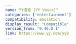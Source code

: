 ```yaml
---
name: YY语音 (YY Voice)"
categories: ['entertainment']
compatibility: emulation
display_result: "Compatible"
version_from: "9.40.0.1"
link: https://www.yy.com/yy8
---
```

